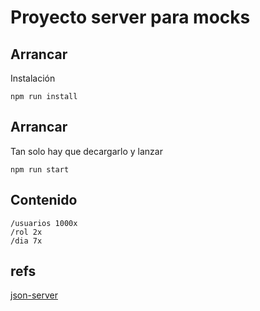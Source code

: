 # Proyecto server para mocks
## Arrancar
Instalación
```shell
npm run install
```
## Arrancar
Tan solo hay que decargarlo y lanzar
```shell
npm run start
```
## Contenido
```shell
/usuarios 1000x
/rol 2x
/dia 7x
```
##  refs
[json-server](https://www.npmjs.com/package/json-server)